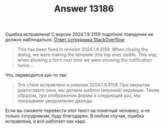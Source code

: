 ﻿---
title: "Answer 13186"
se.owner.user_id: 474588
se.owner.display_name: "ΝNL993"
se.owner.link: "https://ru.meta.stackoverflow.com/users/474588/%ce%9dnl993"
se.answer_id: 13186
se.question_id: 13050
se.post_type: answer
se.is_accepted: False
---
<p>Ошибка исправлена! С версии 2024.1.9.3159 подобное поведение не должно наблюдаться. <a href="https://meta.stackoverflow.com/a/427707/17799125">Ответ сотрудника StackOverflow</a>:</p>
<blockquote>
<p>This has been fixed in revision 2024.1.9.3159. When closing the dialog, we were making the template (the top one) visible. This way, when showing a form next time we were showing the notification twice...</p>
</blockquote>
<p>Что, переводится как-то так:</p>
<blockquote>
<p>Это стало исправлено в ревизии 2024.1.9.3159. При закрытии диалогового окна, мы делаем шаблон (верхний) видимым. Таким образом, при отображении формы в следующий раз, мы показываем уведомление дважды</p>
</blockquote>
<p>Если вы сможете перевести этот текст на понятный человеку, а не только сотрудникам, буду благодарен. В любом случае, ошибка исправлена, и всё работает как надо.</p>
